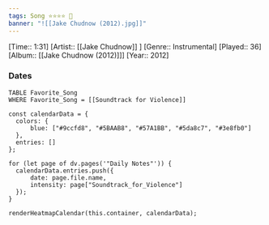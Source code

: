 ```yaml
---
tags: Song ⭐⭐⭐⭐ 💛
banner: "![[Jake Chudnow (2012).jpg]]"
---
```

[Time:: 1:31]
[Artist:: [[Jake Chudnow]] ]
[Genre:: Instrumental]
[Played:: 36]
[Album:: [[Jake Chudnow (2012)]]]
[Year:: 2012]
### Dates
````dataview
TABLE Favorite_Song
WHERE Favorite_Song = [[Soundtrack for Violence]]
````

  ```dataviewjs
const calendarData = { 
	colors: { 
		blue: ["#9ccfd8", "#5BAAB8", "#57A1BB", "#5da8c7", "#3e8fb0"] 
	}, 
	entries: [] 
}; 

for (let page of dv.pages('"Daily Notes"')) { 
	calendarData.entries.push({ 
		date: page.file.name, 
		intensity: page["Soundtrack_for_Violence"]
	}); 
} 

renderHeatmapCalendar(this.container, calendarData);
```
